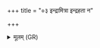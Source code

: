 +++
title = "०३ इन्द्रामित्रा इन्द्रहता न"

+++
<details><summary>मूलम् (GR)</summary>

इन्द्रामित्रा इन्द्रहता  
न व इहास्ति न्यञ्चनम् ।  
इन्द्रो वः सर्वासां साकं  
शक्रस् तृणेढु वृत्रहा ॥
</details>